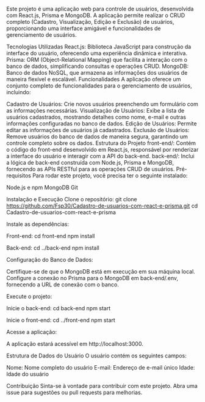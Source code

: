 Este projeto é uma aplicação web para controle de usuários, desenvolvida com React.js, Prisma e MongoDB. A aplicação permite realizar o CRUD completo (Cadastro, Visualização, Edição e Exclusão) de usuários, proporcionando uma interface amigável e funcionalidades de gerenciamento de usuários.

Tecnologias Utilizadas
React.js: Biblioteca JavaScript para construção da interface do usuário, oferecendo uma experiência dinâmica e interativa.
Prisma: ORM (Object-Relational Mapping) que facilita a interação com o banco de dados, simplificando consultas e operações CRUD.
MongoDB: Banco de dados NoSQL, que armazena as informações dos usuários de maneira flexível e escalável.
Funcionalidades
A aplicação oferece um conjunto completo de funcionalidades para o gerenciamento de usuários, incluindo:

Cadastro de Usuários: Crie novos usuários preenchendo um formulário com as informações necessárias.
Visualização de Usuários: Exibe a lista de usuários cadastrados, mostrando detalhes como nome, e-mail e outras informações configuradas no banco de dados.
Edição de Usuários: Permite editar as informações de usuários já cadastrados.
Exclusão de Usuários: Remove usuários do banco de dados de maneira segura, garantindo um controle completo sobre os dados.
Estrutura do Projeto
front-end/: Contém o código do front-end desenvolvido em React.js, responsável por renderizar a interface do usuário e interagir com a API do back-end.
back-end/: Inclui a lógica de back-end construída com Node.js, Prisma e MongoDB, fornecendo as APIs RESTful para as operações CRUD de usuários.
Pré-requisitos
Para rodar este projeto, você precisa ter o seguinte instalado:

Node.js e npm
MongoDB
Git


Instalação e Execução
Clone o repositório:
git clone https://github.com/Fsp30/Cadastro-de-usuarios-com-react-e-prisma.git
cd Cadastro-de-usuarios-com-react-e-prisma


Instale as dependências:

Front-end:
cd front-end
npm install

Back-end:
cd ../back-end
npm install


Configuração do Banco de Dados:

Certifique-se de que o MongoDB está em execução em sua máquina local.
Configure a conexão no Prisma para o MongoDB em back-end/.env, fornecendo a URL de conexão com o banco.

Execute o projeto:

Inicie o back-end:
cd back-end
npm start


Inicie o front-end:
cd ../front-end
npm start


Acesse a aplicação:

A aplicação estará acessível em http://localhost:3000.


Estrutura de Dados do Usuário
O usuário contém os seguintes campos:

Nome: Nome completo do usuário
E-mail: Endereço de e-mail único
Idade: Idade do usuário 



Contribuição
Sinta-se à vontade para contribuir com este projeto. Abra uma issue para sugestões ou pull requests para melhorias.




